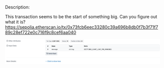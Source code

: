 Description:

This transaction seems to be the start of something big. Can you figure out what it is? https://sepolia.etherscan.io/tx/0x73fcb6eec33280c39a696b8db0f7b3f71f789c28ef722e0c716f9c8cef6aa040

![alt text](image.png)